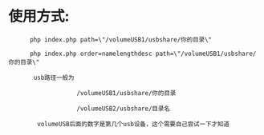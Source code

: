 # 使用方式:

          php index.php path=\"/volumeUSB1/usbshare/你的目录\"
          
          php index.php order=namelengthdesc path=\"/volumeUSB1/usbshare/你的目录\"
          
           usb路径一般为 
           
                       /volumeUSB1/usbshare/你的目录
                       
                       /volumeUSB2/usbshare/目录名
                       
            volumeUSB后面的数字是第几个usb设备，这个需要自己尝试一下才知道
